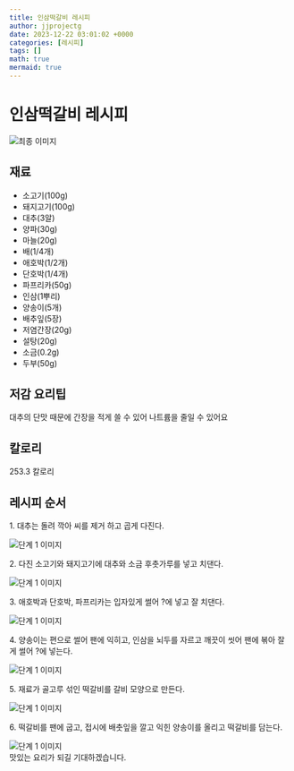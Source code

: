 ```yaml
---
title: 인삼떡갈비 레시피
author: jjprojectg
date: 2023-12-22 03:01:02 +0000
categories: [레시피]
tags: []
math: true
mermaid: true
---
```

<meta name="og:type" content="website"/>
<meta charset="UTF-8"/>
<div class="header">
  <h1>인삼떡갈비 레시피</h1>
</div>

<div class="container my-4">
  <div class="row">
    <div class="col-12 col-md-6">
      <div class="recipe-image">
        <img src="http://www.foodsafetykorea.go.kr/uploadimg/cook/10_00637_2.png" class="step-image" alt="최종 이미지"/>
      </div>
    </div>
    <div class="col-12 col-md-6">
      <div class="ingredients">
        <h2>재료</h2>
        <ul class="card">
          <li> 소고기(100g) </li>
          <li>  돼지고기(100g) </li>
          <li>  대추(3알) </li>
          <li>  양파(30g) </li>
          <li> 마늘(20g) </li>
          <li>  배(1/4개) </li>
          <li>  애호박(1/2개) </li>
          <li>  단호박(1/4개) </li>
          <li> 파프리카(50g) </li>
          <li>  인삼(1뿌리) </li>
          <li>  양송이(5개) </li>
          <li>  배추잎(5장) </li>
          <li> 저염간장(20g) </li>
          <li>  설탕(20g) </li>
          <li>  소금(0.2g) </li>
          <li> 두부(50g) </li>
</ul>
      </div>
    </div>
    <div class="col-12 col-md-6">
      <div class="ingredients">
        <h2>저감 요리팁</h2>
        <div class="card"> 
          <p>
            대추의 단맛 때문에 간장을 적게 쓸 수 있어 나트륨을 줄일 수 있어요
          </p>
        </div>
      </div>
      <div class="ingredients">
        <h2>칼로리</h2>
        <div class="card"> 
          <p>
            253.3 칼로리
          </p>
        </div>
      </div>
    </div>
  </div>

  <h2 class="my-4">레시피 순서</h2>
  <div class="card recipe-card">
    <div class="card-body recipe-step">
      <p class="card-text step-description">1. 대추는 돌려 깍아 씨를 제거 하고 곱게
다진다.</p>
      <img src="http://www.foodsafetykorea.go.kr/uploadimg/cook/20_00637_1.png" alt="단계 1 이미지" class="step-image"/>
    </div>
  </div>
  <div class="card recipe-card">
    <div class="card-body recipe-step">
      <p class="card-text step-description">2. 다진 소고기와 돼지고기에 대추와 소금
후춧가루를 넣고 치댄다.</p>
      <img src="http://www.foodsafetykorea.go.kr/uploadimg/cook/20_00637_2.png" alt="단계 1 이미지" class="step-image"/>
    </div>
  </div>
  <div class="card recipe-card">
    <div class="card-body recipe-step">
      <p class="card-text step-description">3. 애호박과 단호박, 파프리카는
입자있게 썰어 ?에 넣고 잘 치댄다.</p>
      <img src="http://www.foodsafetykorea.go.kr/uploadimg/cook/20_00637_3.png" alt="단계 1 이미지" class="step-image"/>
    </div>
  </div>
  <div class="card recipe-card">
    <div class="card-body recipe-step">
      <p class="card-text step-description">4. 양송이는 편으로 썰어 팬에 익히고,
인삼을 뇌두를 자르고 깨끗이 씻어
팬에 볶아 잘게 썰어 ?에 넣는다.</p>
      <img src="http://www.foodsafetykorea.go.kr/uploadimg/cook/20_00637_4.png" alt="단계 1 이미지" class="step-image"/>
    </div>
  </div>
  <div class="card recipe-card">
    <div class="card-body recipe-step">
      <p class="card-text step-description">5. 재료가 골고루 섞인 떡갈비를 갈비
모양으로 만든다.</p>
      <img src="http://www.foodsafetykorea.go.kr/uploadimg/cook/20_00637_5.png" alt="단계 1 이미지" class="step-image"/>
    </div>
  </div>
  <div class="card recipe-card">
    <div class="card-body recipe-step">
      <p class="card-text step-description">6. 떡갈비를 팬에 굽고, 접시에 배춧잎을
깔고 익힌 양송이를 올리고 떡갈비를
담는다.</p>
      <img src="http://www.foodsafetykorea.go.kr/uploadimg/cook/20_00637_6.png" alt="단계 1 이미지" class="step-image"/>
    </div>
  </div>

</div>
맛있는 요리가 되길 기대하겠습니다.
